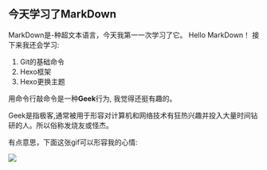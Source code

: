 ## 今天学习了MarkDown
MarkDown是-种超文本语言，今天我第一一次学习了它。
  Hello MarkDown！
接下来我还会学习:
1. Git的基础命令
1. Hexo框架
1. Hexo更换主题

用命令行敲命令是一种**Geek**行为, 我觉得还挺有趣的。

Geek是指极客,通常被用于形容对计算机和网络技术有狂热兴趣并投入大量时间钻研的人。所以俗称发烧友或怪杰。

有点意思，下面这张gif可以形容我的心情:

![](https://qgt-style.oss-cn-hangzhou.aliyuncs.com/newcoursep4/g1/g1-2-2/tenor.gif)
